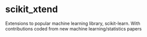 # scikit_xtend
Extensions to popular machine learning library, scikit-learn. With contributions coded from new machine learning/statistics papers
